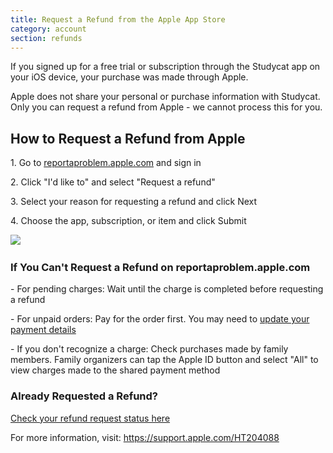 ```yaml
---
title: Request a Refund from the Apple App Store
category: account
section: refunds 
---
```

If you signed up for a free trial or subscription through the Studycat app on your iOS device, your purchase was made through Apple.

Apple does not share your personal or purchase information with Studycat. Only you can request a refund from Apple - we cannot process this for you.


## How to Request a Refund from Apple

1\. Go to [reportaproblem.apple.com](https://reportaproblem.apple.com/) and sign in

2\. Click "I'd like to" and select "Request a refund"

3\. Select your reason for requesting a refund and click Next

4\. Choose the app, subscription, or item and click Submit


​![](/attachments/token/EIRFxjZzzik6OVcPJeEE4MFaP/?name=ios14-iphone-12-pro-safari-report-a-problem.png)​


### If You Can't Request a Refund on reportaproblem.apple.com

\- For pending charges: Wait until the charge is completed before requesting a refund

\- For unpaid orders: Pay for the order first. You may need to [update your payment details](https://support.apple.com/kb/HT201266)

\- If you don't recognize a charge: Check purchases made by family members. Family organizers can tap the Apple ID button and select "All" to view charges made to the shared payment method


### Already Requested a Refund?

[Check your refund request status here](https://support.apple.com/kb/HT210904)


For more information, visit: <https://support.apple.com/HT204088>